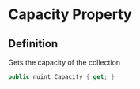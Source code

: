 # Capacity Property

## Definition
Gets the capacity of the collection

```C#
public nuint Capacity { get; }
```
